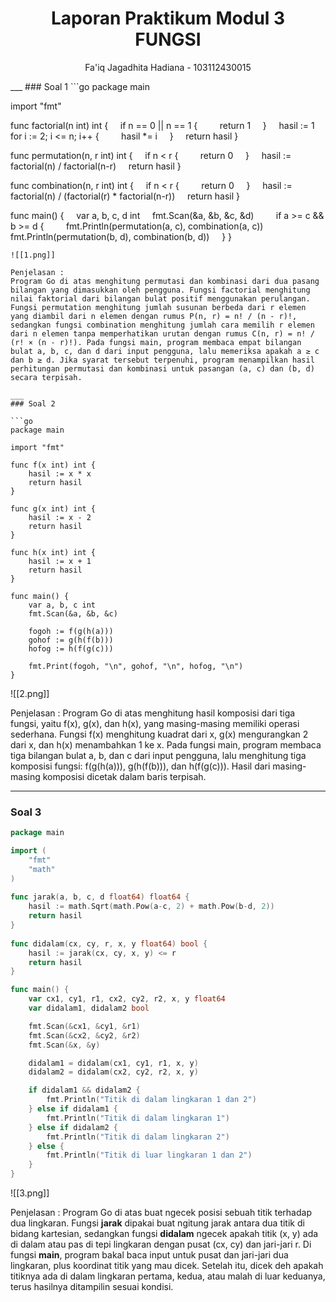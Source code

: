 <h1 style="text-align: center;">Laporan Praktikum Modul 3<br>FUNGSI</h1>
<p style="text-align: center;">Fa'iq Jagadhita Hadiana - 103112430015</p>
___
### Soal 1
```go
package main

import "fmt"
  
func factorial(n int) int {
    if n == 0 || n == 1 {
        return 1
    }
    hasil := 1
    for i := 2; i <= n; i++ {
        hasil *= i
    }
    return hasil
}
  
func permutation(n, r int) int {
    if n < r {
        return 0
    }
    hasil := factorial(n) / factorial(n-r)
    return hasil
}
  
func combination(n, r int) int {
    if n < r {
        return 0
    }
    hasil := factorial(n) / (factorial(r) * factorial(n-r))
    return hasil
}
 
func main() {
    var a, b, c, d int
    fmt.Scan(&a, &b, &c, &d)
    
    if a >= c && b >= d {
        fmt.Println(permutation(a, c), combination(a, c))
        fmt.Println(permutation(b, d), combination(b, d))
    }
}
```
![[1.png]]

Penjelasan :
Program Go di atas menghitung permutasi dan kombinasi dari dua pasang bilangan yang dimasukkan oleh pengguna. Fungsi factorial menghitung nilai faktorial dari bilangan bulat positif menggunakan perulangan. Fungsi permutation menghitung jumlah susunan berbeda dari r elemen yang diambil dari n elemen dengan rumus P(n, r) = n! / (n - r)!, sedangkan fungsi combination menghitung jumlah cara memilih r elemen dari n elemen tanpa memperhatikan urutan dengan rumus C(n, r) = n! / (r! × (n - r)!). Pada fungsi main, program membaca empat bilangan bulat a, b, c, dan d dari input pengguna, lalu memeriksa apakah a ≥ c dan b ≥ d. Jika syarat tersebut terpenuhi, program menampilkan hasil perhitungan permutasi dan kombinasi untuk pasangan (a, c) dan (b, d) secara terpisah.

___
### Soal 2

```go
package main
  
import "fmt"

func f(x int) int {
    hasil := x * x
    return hasil
}
  
func g(x int) int {
    hasil := x - 2
    return hasil
}
  
func h(x int) int {
    hasil := x + 1
    return hasil
}

func main() {
    var a, b, c int
    fmt.Scan(&a, &b, &c)
    
    fogoh := f(g(h(a)))
    gohof := g(h(f(b)))
    hofog := h(f(g(c)))
  
    fmt.Print(fogoh, "\n", gohof, "\n", hofog, "\n")
}
```
![[2.png]]

Penjelasan : 
Program Go di atas menghitung hasil komposisi dari tiga fungsi, yaitu f(x), g(x), dan h(x), yang masing-masing memiliki operasi sederhana. Fungsi f(x) menghitung kuadrat dari x, g(x) mengurangkan 2 dari x, dan h(x) menambahkan 1 ke x. Pada fungsi main, program membaca tiga bilangan bulat a, b, dan c dari input pengguna, lalu menghitung tiga komposisi fungsi: f(g(h(a))), g(h(f(b))), dan h(f(g(c))). Hasil dari masing-masing komposisi dicetak dalam baris terpisah.

___
### Soal 3

```go
package main

import (
    "fmt"
    "math"
)
 
func jarak(a, b, c, d float64) float64 {
    hasil := math.Sqrt(math.Pow(a-c, 2) + math.Pow(b-d, 2))
    return hasil
}
  
func didalam(cx, cy, r, x, y float64) bool {
    hasil := jarak(cx, cy, x, y) <= r
    return hasil
} 

func main() {
    var cx1, cy1, r1, cx2, cy2, r2, x, y float64
    var didalam1, didalam2 bool

    fmt.Scan(&cx1, &cy1, &r1)
    fmt.Scan(&cx2, &cy2, &r2)
    fmt.Scan(&x, &y)

    didalam1 = didalam(cx1, cy1, r1, x, y)
    didalam2 = didalam(cx2, cy2, r2, x, y)

    if didalam1 && didalam2 {
        fmt.Println("Titik di dalam lingkaran 1 dan 2")
    } else if didalam1 {
        fmt.Println("Titik di dalam lingkaran 1")
    } else if didalam2 {
        fmt.Println("Titik di dalam lingkaran 2")
    } else {
        fmt.Println("Titik di luar lingkaran 1 dan 2")
    }
}
```
![[3.png]]

Penjelasan :
Program Go di atas buat ngecek posisi sebuah titik terhadap dua lingkaran. Fungsi **jarak** dipakai buat ngitung jarak antara dua titik di bidang kartesian, sedangkan fungsi **didalam** ngecek apakah titik (x, y) ada di dalam atau pas di tepi lingkaran dengan pusat (cx, cy) dan jari-jari r. Di fungsi **main**, program bakal baca input untuk pusat dan jari-jari dua lingkaran, plus koordinat titik yang mau dicek. Setelah itu, dicek deh apakah titiknya ada di dalam lingkaran pertama, kedua, atau malah di luar keduanya, terus hasilnya ditampilin sesuai kondisi.